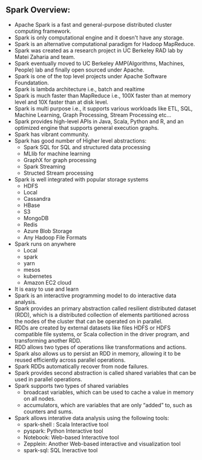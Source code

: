 ## Spark Overview:

* Apache Spark is a fast and general-purpose distributed cluster computing framework.
* Spark is only computational engine and it doesn't have any storage.
* Spark is an alternative computational paradigm for Hadoop MapReduce.
* Spark was created as a research project in UC Berkeley RAD lab by Matei Zaharia and team.
* Spark eventually moved to UC Berkeley AMP(Algorithms, Machines, People) lab and finally open sourced under Apache.
* Spark is one of the top level projects under Apache Software Foundatation.
* Spark is lambda architecture i.e., batch and realtime
* Spark is much faster than MapReduce i.e., 100X faster than at memory level and 10X faster than at disk level.
* Spark is multi purpose i.e., it supports various workloads like ETL, SQL, Machine Learning, Graph Processing, Stream Processing etc...
* Spark provides high-level APIs in Java, Scala, Python and R, and an optimized engine that supports general execution graphs.
* Spark has vibrant community.
* Spark has good number of Higher level abstractions:
  * Spark SQL for SQL and structured data processing
  * MLlib for machine learning
  * GraphX for graph processing
  * Spark Streaming
  * Structed Stream processing
* Spark is well integrated with popular storage systems
  * HDFS
  * Local
  * Cassandra
  * HBase
  * S3
  * MongoDB
  * Redis
  * Azure Blob Storage
  * Any Hadoop File Formats
* Spark runs on anywhere
  * Local
  * spark
  * yarn
  * mesos
  * kubernetes
  * Amazon EC2 cloud
* It is easy to use and learn
* Spark is an interactive programming model to do interactive data analysis.
* Spark provides an primary abstraction called resilient distributed dataset (RDD), which is a distributed collection of elements partitioned across the nodes of the cluster that can be operated on in parallel.
* RDDs are created by external datasets like files HDFS or HDFS compatible file systems, or Scala collection in the driver program, and transforming another RDD.
* RDD allows two types of operations like transformations and actions.
* Spark also allows us to persist an RDD in memory, allowing it to be reused efficiently across parallel operations.
* Spark RDDs automatically recover from node failures.
* Spark provides second abstraction is called shared variables that can be used in parallel operations.
* Spark supports two types of shared variables
  * broadcast variables, which can be used to cache a value in memory on all nodes.
  * accumulators, which are variables that are only “added” to, such as counters and sums.
* Spark allows interative data analysis using the following tools:
  * spark-shell : Scala Interactive tool
  * pyspark: Python Interactive tool
  * Notebook: Web-based Interactive tool
  * Zepplein: Another Web-based interactive and visualization tool
  * spark-sql: SQL Ineractive tool
